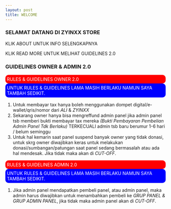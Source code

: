 ```yaml
---
layout: post
title: WELCOME
---
```

### SELAMAT DATANG DI ZYINXX STORE
KLIK ABOUT UNTUK INFO SELENGKAPNYA
<p>KLIK READ MORE UNTUK MELIHAT GUIDELINES 2.0</p>

### GUIDELINES OWNER & ADMIN 2.0

<div style='background-color:red;color:white;border-radius:10px;padding:5px;width:auto;'>RULES & GUIDELINES OWNER 2.0</div>

<div style='background-color:blue;color:white;border-radius:10px;padding:5px;'>UNTUK RULES & GUIDELINES LAMA MASIH BERLAKU NAMUN SAYA TAMBAH SEDIKIT.</div>

1. Untuk membayar tax hanya boleh menggunakan dompet digital/e-wallet/qris/nomor dari *ALI* & *ZYINXX*
2. Sekarang owner hanya bisa mengreffund admin panel jika admin panel tsb memberi bukti membayar tax mereka *(Bukti Pembayaran Pembelian Admin Panel Tdk Berlaku)* TERKECUALI admin tsb baru berumur 1-6 hari / belum seminggu
3. Untuk hal kemarin saat panel suspend banyak owner yang tidak donasi, untuk skrg owner diwajibkan keras untuk melakukan donasi/sumbangan/patungan saat panel sedang bermasalah atau ada hal mendesak. Jika tidak maka akan di *CUT-OFF*.


<div style='background-color:red;color:white;border-radius:10px;padding:5px;width:auto;'> RULES & GUIDELINES ADMIN 2.0</div>

<div style='background-color:blue;color:white;border-radius:10px;padding:5px;'>UNTUK RULES & GUIDELINES LAMA MASIH BERLAKU NAMUN SAYA TAMBAH SEDIKIT.</div>

1. Jika admin panel mendapatkan pembeli panel, atau admin panel, maka admin harus diwajibkan untuk menambahkan pembeli ke *GRUP PANEL & GRUP ADMIN PANEL*, jika tidak maka admin panel akan di *CUT-OFF*.


